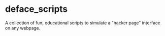 # deface_scripts
A collection of fun, educational scripts to simulate a "hacker page" interface on any webpage.
